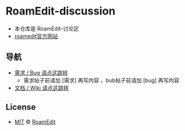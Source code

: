 # RoamEdit-discussion
- 本仓库是 RoamEdit-讨论区
- [roamedit官方网站](https://roamedit.com)

## 导航

- [需求 / Bug 请点这跳转](https://github.com/roamedit-developer/RoamEdit/issues)
  - 需求帖子前请加 [需求] 再写内容 ，bub帖子前请加 [bug] 再写内容
- [文档 / Wiki 请点这跳转](https://github.com/roamedit-developer/RoamEdit/wiki)

## License
- [MIT](LICENSE) © [RoamEdit](https://github.com/RoamEdit-CN/)

